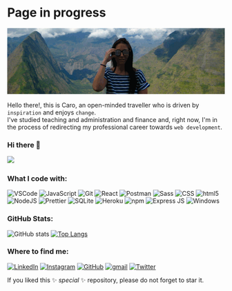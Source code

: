 # Page in progress
![](https://github.com/cvcastano/cvcastano/blob/main/reunion.gif)

Hello there!, this is Caro, an open-minded traveller who is driven by ``inspiration`` and enjoys ``change``.  
I've studied teaching and administration and finance and, right now, I'm in the process of redirecting my professional career towards ``web development``. 

### Hi there 👋
<a href="https://twitter.com/cvcastano"><img src="https://img.shields.io/twitter/follow/cvcastano.svg?style=social" /></a>


### What I code with:
![VSCode](https://img.shields.io/badge/-VSCode-grey?style=flat-square&logo=visual-studio-code&logoColor=blue)
![JavaScript](https://img.shields.io/badge/-JavaScript-blue?style=flat-square&logo=javascript&logoColor=yellow)
![Git](https://img.shields.io/badge/-Git-F05032?style=flat-square&logo=git&logoColor=black)
![React](https://img.shields.io/badge/-React-45b8d8?style=flat-square&logo=react&logoColor=black)
![Postman](https://img.shields.io/badge/-Postman-DD0031?style=flat-square&logo=postman&logoColor=white)
![Sass](https://img.shields.io/badge/-Sass-white?style=flat-square&logo=sass&logoColor=CC6699)
![CSS](https://img.shields.io/badge/-CSS3-orange?style=flat-square&logo=css3&logoColor=blue)
![html5](https://img.shields.io/badge/-HTML5-grey?style=flat-square&logo=html5&logoColor=E34F26)
![NodeJS](https://img.shields.io/badge/-NodeJS-43853d?style=flat-square&logo=Node.js&logoColor=green)
![Prettier](https://img.shields.io/badge/-Prettier-F7B93E?style=flat-square&logo=prettier&logoColor=white)
![SQLite](https://img.shields.io/badge/-SQLite-pink?style=flat-square&logo=sqlite&logoColor=blue)
![Heroku](https://img.shields.io/badge/-Heroku-430098?style=flat-square&logo=heroku&logoColor=white)
![npm](https://img.shields.io/badge/-NPM-CB3837?style=flat-square&logo=npm&logoColor=white)
![Express JS](https://img.shields.io/badge/-ExpressJS-dd3a9b?style=flat-square&logo=express&logoColor=black)
![Windows](https://img.shields.io/badge/Windows-darkpurple?style=flat-square&logo=windows&logoColor=white)


### GitHub Stats:
![GitHub stats](https://github-readme-stats.vercel.app/api?username=cvcastano&show_icons=true&theme=radical)
[![Top Langs](https://github-readme-stats.vercel.app/api/top-langs/?username=cvcastano&layout=compact&theme=radical)](https://github.com/cvcastano/github-readme-stats)




### Where to find me:
<a href="https://www.linkedin.com/in/carolina-castano/"><img img alt="LinkedIn" src="https://img.shields.io/badge/linkedin-0e76a8.svg?&style=for-the-badge&logo=linkedin&logoColor=white" /></a>
<a href="https://www.instagram.com/cvcastano"><img alt="Instagram" src="https://img.shields.io/badge/instagram-dd2a7b.svg?&style=for-the-badge&logo=instagram&logoColor=white" /></a>
<a href="https://github.com/cvcastano"><img alt="GitHub" src="https://img.shields.io/badge/GitHub-2f363d.svg?&style=for-the-badge&logo=Github&logoColor=white" /></a>
<a href="mailto:carocastanocastillo@gmail.com"><img alt="gmail" src="https://img.shields.io/badge/gmail-red.svg?&style=for-the-badge&logo=gmail&logoColor=white" /></a>
<a href="https://twitter.com/cvcastano"><img alt="Twitter" src="https://img.shields.io/badge/twitter-%231DA1F2.svg?&style=for-the-badge&logo=twitter&logoColor=white" /></a>


If you liked this ✨ _special_ ✨ repository, please do not forget to star it.


<!--
**cvcastano/cvcastano** is a  repository because its `README.md` (this file) appears on your GitHub profile.

Here are some ideas to get you started:

- 🔭 I’m currently working on ...
- 🌱 I’m currently learning ...
- 👯 I’m looking to collaborate on ...
- 🤔 I’m looking for help with ...
- 💬 Ask me about ...
- 📫 How to reach me: ...
- 😄 Pronouns: ...
- ⚡ Fun fact: ...
-->

